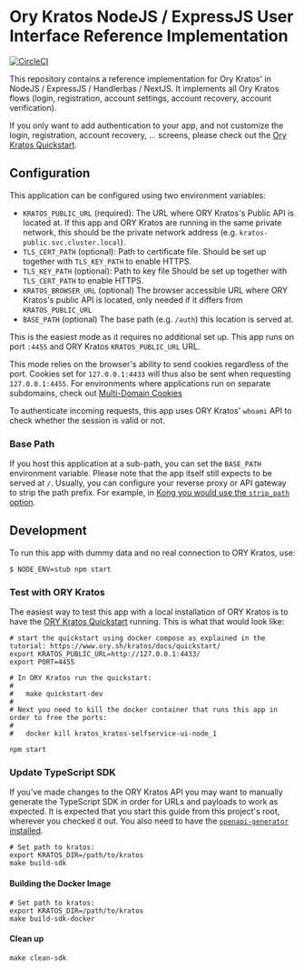 # Ory Kratos NodeJS / ExpressJS User Interface Reference Implementation

[![CircleCI](https://circleci.com/gh/ory/kratos-selfservice-ui-node.svg?style=badge)](https://circleci.com/gh/ory/kratos-selfservice-ui-node)

This repository contains a reference implementation for Ory Kratos' in NodeJS / ExpressJS / Handlerbas /
NextJS. It implements all Ory Kratos flows (login, registration, account
settings, account recovery, account verification).

If you only want to add authentication to your app, and not customize the login,
registration, account recovery, ... screens, please check out the
[Ory Kratos Quickstart](https://www.ory.sh/kratos/docs/quickstart).

## Configuration

This application can be configured using two environment variables:

- `KRATOS_PUBLIC_URL` (required): The URL where ORY Kratos's Public API is located at. If
  this app and ORY Kratos are running in the same private network, this should
  be the private network address (e.g. `kratos-public.svc.cluster.local`).
- `TLS_CERT_PATH` (optional): Path to certificate file. Should be set up together with `TLS_KEY_PATH` to enable HTTPS.
- `TLS_KEY_PATH` (optional): Path to key file Should be set up together with `TLS_CERT_PATH` to enable HTTPS.
- `KRATOS_BROWSER_URL` (optional) The browser accessible URL where ORY Kratos's public API is located, only needed if it differs from `KRATOS_PUBLIC_URL`
- `BASE_PATH` (optional) The base path (e.g. `/auth`) this location is served at.

This is the easiest mode as it requires no additional set up. This app runs on port `:4455`
and ORY Kratos `KRATOS_PUBLIC_URL` URL.

This mode relies on the browser's ability to send cookies regardless of the port. Cookies set for
`127.0.0.1:4433` will thus also be sent when requesting `127.0.0.1:4455`. For environments
where applications run on separate subdomains, check out [Multi-Domain Cookies](https://www.ory.sh/kratos/docs/guides/multi-domain-cookies)

To authenticate incoming requests, this app uses ORY Kratos' `whoami` API to check
whether the session is valid or not.

### Base Path

If you host this application at a sub-path, you can set the `BASE_PATH` environment variable. Please note that
the app itself still expects to be served at `/`. Usually, you can configure your reverse proxy or API gateway
to strip the path prefix. For example, in [Kong you would use the `strip_path` option](https://docs.konghq.com/kubernetes-ingress-controller/1.3.x/guides/using-rewrites/).

## Development

To run this app with dummy data and no real connection to ORY Kratos, use:

```shell script
$ NODE_ENV=stub npm start
```

### Test with ORY Kratos

The easiest way to test this app with a local installation of ORY Kratos is to have the [ORY Kratos Quickstart](https://www.ory.sh/kratos/docs/quickstart/)
running. This is what that would look like:

```shell script
# start the quickstart using docker compose as explained in the tutorial: https://www.ory.sh/kratos/docs/quickstart/
export KRATOS_PUBLIC_URL=http://127.0.0.1:4433/
export PORT=4455

# In ORY Kratos run the quickstart:
#
#   make quickstart-dev
# 
# Next you need to kill the docker container that runs this app in order to free the ports:
#
#   docker kill kratos_kratos-selfservice-ui-node_1

npm start
```

### Update TypeScript SDK

If you've made changes to the ORY Kratos API you may want to manually generate
the TypeScript SDK in order for URLs and payloads to work as expected. It is
expected that you start this guide from this project's root, wherever you
checked it out. You also need to have the
[`openapi-generator` installed](https://openapi-generator.tech/docs/installation).

```shell script
# Set path to kratos:
export KRATOS_DIR=/path/to/kratos
make build-sdk
```

#### Building the Docker Image

```shell script
# Set path to kratos:
export KRATOS_DIR=/path/to/kratos
make build-sdk-docker
```

#### Clean up

```shell script
make clean-sdk
```
